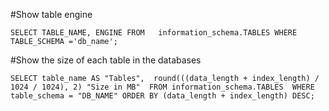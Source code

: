 #Show table engine

`SELECT TABLE_NAME,
       ENGINE
FROM   information_schema.TABLES
WHERE  TABLE_SCHEMA ='db_name';`


#Show the size of each table in the databases

`
SELECT table_name AS "Tables", 
round(((data_length + index_length) / 1024 / 1024), 2) "Size in MB" 
FROM information_schema.TABLES 
WHERE table_schema = "DB_NAME"
ORDER BY (data_length + index_length) DESC;
`
